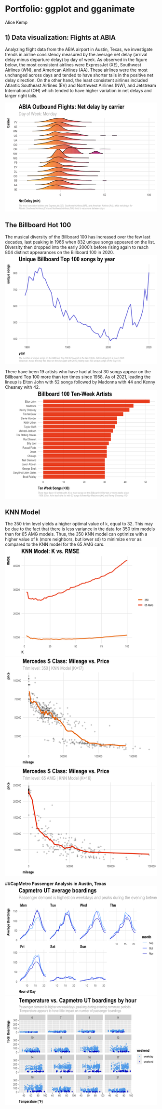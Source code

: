 Portfolio: ggplot and gganimate
================
Alice Kemp

## **1) Data visualization: Flights at ABIA**

Analyzing flight data from the ABIA airport in Austin, Texas, we
investigate trends in airline consistency measured by the average net
delay (arrival delay minus departure delay) by day of week. As observed
in the figure below, the most consistent airlines were ExpressJet (XE),
Southwest Airlines (WN), and American Airlines (AA). These airlines were
the most unchanged across days and tended to have shorter tails in the
positive net delay direction. On the other hand, the least consistent
airlines included Atlantic Southeast Airlines (EV) and Northwest
Airlines (NW), and Jetstream International (OH) which tended to have
higher variation in net delays and larger right tails.

![](ggplot-dataviz-examples_files/figure-gfm/abia-1.gif)<!-- -->

## The Billboard Hot 100

The musical diversity of the Billboard 100 has increased over the few
last decades, last peaking in 1966 when 832 unique songs appeared on the
list. Diversity then dropped into the early 2000’s before rising again
to reach 804 distinct appearances on the Billboard 100 in 2020.  
![](ggplot-dataviz-examples_files/figure-gfm/billboard_b-1.png)<!-- -->

There have been 19 artists who have had at least 30 songs appear on the
Billboard Top 100 more than ten times since 1958. As of 2021, leading
the lineup is Elton John with 52 songs followed by Madonna with 44 and
Kenny Chesney with 42.
![](ggplot-dataviz-examples_files/figure-gfm/billboard_c-1.png)<!-- -->

## **KNN Model**

The 350 trim level yields a higher optimal value of k, equal to 32. This
may be due to the fact that there is less variance in the data for 350
trim models than for 65 AMG models. Thus, the 350 KNN model can optimize
with a higher value of k (more neighbors, but lower sd) to minimize
error as compared to the KNN model for the 65 AMG cars.  
![](ggplot-dataviz-examples_files/figure-gfm/sclass-1.png)<!-- -->![](ggplot-dataviz-examples_files/figure-gfm/sclass-2.png)<!-- -->![](ggplot-dataviz-examples_files/figure-gfm/sclass-3.png)<!-- -->

##**CapMetro Passenger Analysis in Austin, Texas**
![](ggplot-dataviz-examples_files/figure-gfm/unnamed-chunk-1-1.png)<!-- -->![](ggplot-dataviz-examples_files/figure-gfm/unnamed-chunk-1-2.png)<!-- -->
